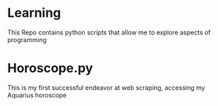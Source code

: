# Learning

This Repo contains python scripts that allow me to explore aspects of programming

# Horoscope.py
This is my first successful endeavor at web scraping, accessing my Aquarius horoscope
